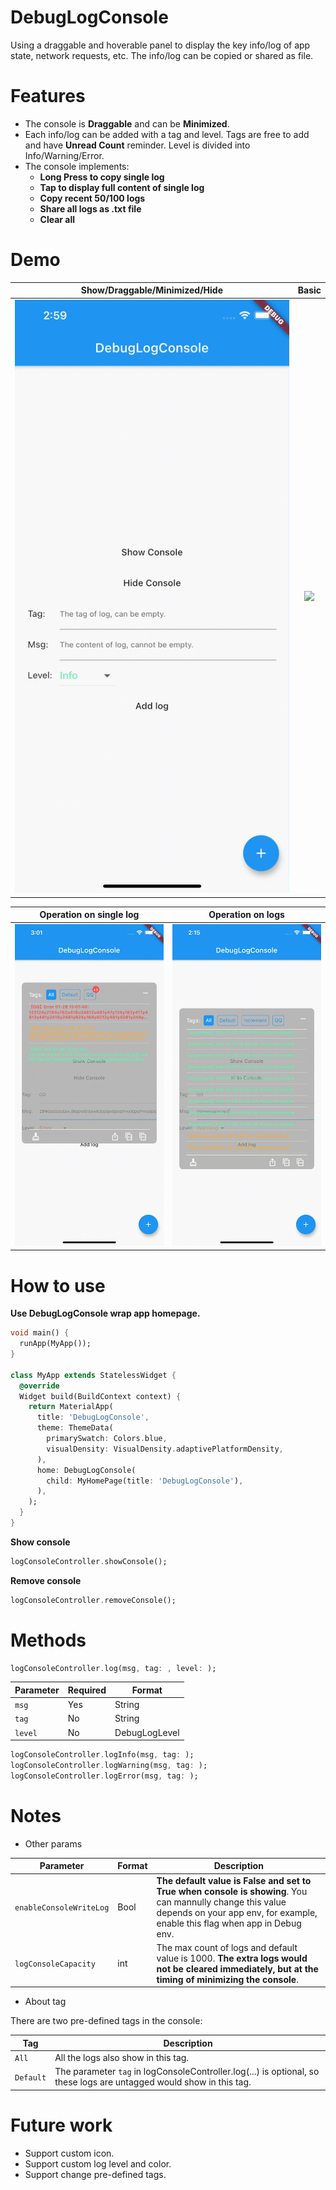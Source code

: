 # DebugLogConsole

Using a draggable and hoverable panel to display the key info/log of app state, network requests, etc. The info/log can be copied or shared as file.

#  Features

- The console is **Draggable** and can be **Minimized**.
- Each info/log can be added with a tag and level. Tags are free to add and have **Unread Count** reminder. Level is divided into Info/Warning/Error.
- The console implements: 
  - **Long Press to copy single log**
  - **Tap to display full content of single log**
  - **Copy recent 50/100 logs**
  - **Share all logs as .txt file**
  - **Clear all**

# Demo

| Show/Draggable/Minimized/Hide | Basic |
|:---:|:---:|
| ![](https://raw.githubusercontent.com/malikwang/debug_log_console/master/images/1.gif) | ![](https://raw.githubusercontent.com/malikwang/debug_log_console/master/images/2.gif) |

| Operation on single log | Operation on logs |
|:---:|:---:|
|![](https://raw.githubusercontent.com/malikwang/debug_log_console/master/images/3.gif) |![](https://raw.githubusercontent.com/malikwang/debug_log_console/master/images/4.gif) |

# How to use
**Use DebugLogConsole wrap app homepage.**

```dart
void main() {
  runApp(MyApp());
}

class MyApp extends StatelessWidget {
  @override
  Widget build(BuildContext context) {
    return MaterialApp(
      title: 'DebugLogConsole',
      theme: ThemeData(
        primarySwatch: Colors.blue,
        visualDensity: VisualDensity.adaptivePlatformDensity,
      ),
      home: DebugLogConsole(
        child: MyHomePage(title: 'DebugLogConsole'),
      ),
    );
  }
}
```
**Show console**
```dart
logConsoleController.showConsole();
```
**Remove console**
```dart
logConsoleController.removeConsole();
```
# Methods

```dart
logConsoleController.log(msg, tag: , level: );
```
| Parameter | Required | Format |
|---|---|---|
| `msg` | Yes |String||
| `tag` | No |String||
| `level` | No |DebugLogLevel||

```dart
logConsoleController.logInfo(msg, tag: );
logConsoleController.logWarning(msg, tag: );
logConsoleController.logError(msg, tag: );
```

# Notes

- Other params

| Parameter | Format | Description |
|---|---|---|
| `enableConsoleWriteLog` | Bool |**The default value is False and set to True when console is showing**. You can mannully change this value depends on your app env, for example, enable this flag when app in Debug env.|
| `logConsoleCapacity` | int |The max count of logs and default value is 1000. **The extra logs would not be cleared immediately, but at the timing of minimizing the console**.|

- About tag

There are two pre-defined tags in the console: 

| Tag | Description |
|---|---|
| `All` |All the logs also show in this tag.|
| `Default` |The parameter `tag` in logConsoleController.log(...) is optional, so these logs are untagged would show in this tag.|

# Future work

- Support custom icon.
- Support custom log level and color.
- Support change pre-defined tags.

